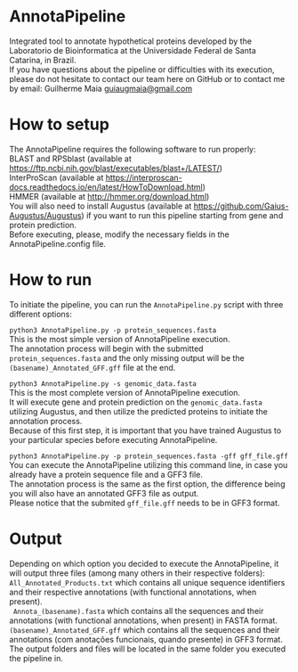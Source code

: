 # AnnotaPipeline
Integrated tool to annotate hypothetical proteins developed by the Laboratorio de Bioinformatica at the Universidade Federal de Santa Catarina, in Brazil.  
If you have questions about the pipeline or difficulties with its execution, please do not hesitate to contact our team here on GitHub or to contact me by email: Guilherme Maia <guiaugmaia@gmail.com>

# How to setup
The AnnotaPipeline requires the following software to run properly:  
BLAST and RPSblast (available at https://ftp.ncbi.nih.gov/blast/executables/blast+/LATEST/)  
InterProScan (available at https://interproscan-docs.readthedocs.io/en/latest/HowToDownload.html)  
HMMER (available at http://hmmer.org/download.html)  
You will also need to install Augustus (available at https://github.com/Gaius-Augustus/Augustus) if you want to run this pipeline starting from gene and protein prediction.   
Before executing, please, modify the necessary fields in the AnnotaPipeline.config file.  

# How to run
To initiate the pipeline, you can run the ```AnnotaPipeline.py``` script with three different options:  

```python3 AnnotaPipeline.py -p protein_sequences.fasta```  
This is the most simple version of AnnotaPipeline execution.  
The annotation process will begin with the submitted ```protein_sequences.fasta``` and the only missing output will be the ```(basename)_Annotated_GFF.gff``` file at the end.  

```python3 AnnotaPipeline.py -s genomic_data.fasta```  
This is the most complete version of AnnotaPipeline execution.  
It will execute gene and protein prediction on the ```genomic_data.fasta``` utilizing Augustus, and then utilize the predicted proteins to initiate the annotation process.  
Because of this first step, it is important that you have trained Augustus to your particular species before executing AnnotaPipeline.  

```python3 AnnotaPipeline.py -p protein_sequences.fasta -gff gff_file.gff```  
You can execute the AnnotaPipeline utilizing this command line, in case you already have a protein sequence file and a GFF3 file.  
The annotation process is the same as the first option, the difference being you will also have an annotated GFF3 file as output.  
Please notice that the submited ```gff_file.gff``` needs to be in GFF3 format.  

# Output
Depending on which option you decided to execute the AnnotaPipeline, it will output three files (among many others in their respective folders):  
```All_Annotated_Products.txt``` which contains all unique sequence identifiers and their respective annotations (with functional annotations, when present).  
``` Annota_(basename).fasta``` which contains all the sequences and their annotations (with functional annotations, when present) in FASTA format.  
```(basename)_Annotated_GFF.gff``` which contains all the sequences and their annotations (com anotações funcionais, quando presente) in GFF3 format.  
The output folders and files will be located in the same folder you executed the pipeline in.  
